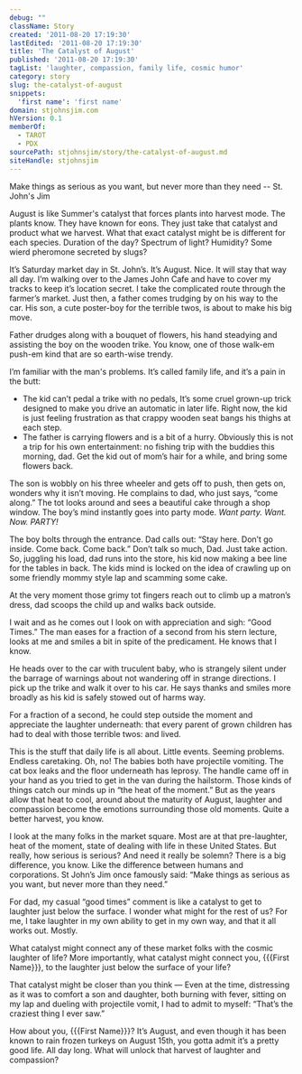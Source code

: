 ```yaml
---
debug: ""
className: Story
created: '2011-08-20 17:19:30'
lastEdited: '2011-08-20 17:19:30'
title: 'The Catalyst of August'
published: '2011-08-20 17:19:30'
tagList: 'laughter, compassion, family life, cosmic humor'
category: story
slug: the-catalyst-of-august
snippets:
  'first name': 'first name'
domain: stjohnsjim.com
hVersion: 0.1
memberOf:
  - TAROT
  - PDX
sourcePath: stjohnsjim/story/the-catalyst-of-august.md
siteHandle: stjohnsjim
---
```

Make things as serious as you want, but never more than they need -- St. John's Jim

August is like Summer's catalyst that forces plants into harvest mode. The plants know. They have known for eons. They just take that catalyst and product what we harvest. What that exact catalyst might be is different for each species. Duration of the day? Spectrum of light? Humidity? Some wierd pheromone secreted by slugs? 

It’s Saturday market day in St. John’s. It’s August. Nice. It will stay that way all day. I’m walking over to the James John Cafe and have to cover my tracks to keep it’s location secret. I take the complicated route through the farmer’s market. Just then, a father comes trudging by on his way to the car. His son, a cute poster-boy for the terrible twos, is about to make his big move.

Father drudges along with a bouquet of flowers, his hand steadying and assisting the boy on the wooden trike. You know, one of those walk-em push-em kind that are so earth-wise trendy.

I’m familiar with the man's problems. It’s called family life, and it’s a pain in the butt:

* The kid can’t pedal a trike with no pedals, It’s some cruel grown-up trick designed to make you drive an automatic in later life. Right now, the kid is just feeling frustration as that crappy wooden seat bangs his thighs at each step.
* The father is carrying flowers and is a bit of a hurry. Obviously this is not a trip for his own entertainment: no fishing trip with the buddies this morning, dad. Get the kid out of mom’s hair for a while, and bring some flowers back.


The son is wobbly on his three wheeler and gets off to push, then gets on, wonders why it isn’t moving. He complains to dad, who just says, “come along.” The tot looks around and sees a beautiful cake through a shop window. The boy’s mind instantly goes into party mode. _Want party. Want. Now. PARTY!_

The boy bolts through the entrance. Dad calls out: “Stay here. Don’t go inside. Come back. Come back.” Don’t talk so much, Dad. Just take action. So, juggling his load, dad runs into the store, his kid now making a bee line for the tables in back. The kids mind is locked on the idea of crawling up on some friendly mommy style lap and scamming some cake.

At the very moment those grimy tot fingers reach out to climb up a matron’s dress, dad scoops the child up and walks back outside.

I wait and as he comes out I look on with appreciation and sigh: “Good Times.” The man eases for a fraction of a second from his stern lecture, looks at me and smiles a bit in spite of the predicament. He knows that I know.

He heads over to the car with truculent baby, who is strangely silent under the barrage of warnings about not wandering off in strange directions. I pick up the trike and walk it over to his car. He says thanks and smiles more broadly as his kid is safely stowed out of harms way.

For a fraction of a second, he could step outside the moment and appreciate the laughter underneath: that every parent of grown children has had to deal with those terrible twos: and lived.

This is the stuff that daily life is all about. Little events. Seeming problems. Endless caretaking. Oh, no! The babies both have projectile vomiting. The cat box leaks and the floor underneath has leprosy. The handle came off in your hand as you tried to get in the van during the hailstorm. Those kinds of things catch our minds up in “the heat of the moment.” But as the years allow that heat to cool, around about the maturity of August, laughter and compassion become the emotions surrounding those old moments. Quite a better harvest, you know.

I look at the many folks in the market square. Most are at that pre-laughter, heat of the moment, state of dealing with life in these United States. But really, how serious is serious? And need it really be solemn? There is a big difference, you know. Like the difference between humans and corporations. St John’s Jim once famously said: “Make things as serious as you want, but never more than they need.”

For dad, my casual “good times” comment is like a catalyst to get to laughter just below the surface. I wonder what might for the rest of us? For me, I take laughter in my own ability to get in my own way, and that it all works out. Mostly.

What catalyst might connect any of these market folks with the cosmic laughter of life? More importantly, what catalyst might connect you, {{{First Name}}}, to the laughter just below the surface of your life?

That catalyst might be closer than you think — Even at the time, distressing as it was to comfort a son and daughter, both burning with fever, sitting on my lap and dueling with projectile vomit, I had to admit to myself: “That’s the craziest thing I ever saw.”

How about you, {{{First Name}}}? It’s August, and even though it has been known to rain frozen turkeys on August 15th, you gotta admit it’s a pretty good life. All day long. What will unlock that harvest of laughter and compassion?

